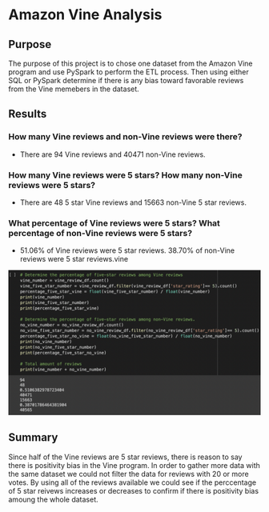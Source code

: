 # Amazon Vine Analysis

## Purpose

The purpose of this project is to chose one dataset from the Amazon Vine program and use PySpark to perform the ETL process. Then using either SQL or PySpark determine if there is any bias toward favorable reviews from the Vine memebers in the dataset. 

## Results

### How many Vine reviews and non-Vine reviews were there?
- There are 94 Vine reviews and 40471 non-Vine reviews.

### How many Vine reviews were 5 stars? How many non-Vine reviews were 5 stars?
- There are 48 5 star Vine reviews and 15663 non-Vine 5 star reviews.

### What percentage of Vine reviews were 5 stars? What percentage of non-Vine reviews were 5 stars?
- 51.06% of Vine reviews were 5 star reviews. 38.70% of non-Vine reviews were 5 star reviews.vine  

![](/vine_non_vine_reviews.png)

## Summary

Since half of the Vine reviews are 5 star reviews, there is reason to say there is positivity bias in the Vine program. In order to gather more data with the same dataset we could not filter the data for reviews with 20 or more votes. By using all of the reviews available we could see if the perccentage of 5 star reivews increases or decreases to confirm if there is positivity bias amoung the whole dataset. 
